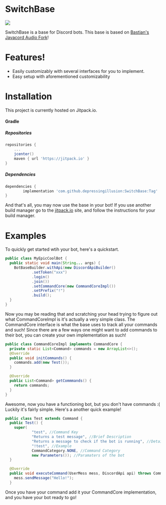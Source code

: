 # SwitchBase

[![](https://jitpack.io/v/depressingillusion/Bot_Base.svg)](https://jitpack.io/#depressingillusion/Bot_Base)

SwitchBase is a base for Discord bots. This base is based on [Bastian's Javacord Audio Fork](https://github.com/Bastian/Lavaplayer-Wrapper)!

# Features!
  - Easily customizably with several interfaces for you to implement.
  - Easy setup with aforementioned customizability
    
# Installation
This project is currently hosted on Jitpack.io.
#### Gradle
##### Repositories
```gradle
repositories {
	...
	jcenter()
	maven { url 'https://jitpack.io' }
}
```
##### Dependencies
```gradle
dependencies {
        implementation 'com.github.depressingillusion:SwitchBase:Tag'
}
```
And that's all, you may now use the base in your bot! If you use another build manager go to the [jitpack.io](https://jitpack.io/#depressingillusion/Bot_Base) site, and follow the instructions for your build manager.

# Examples
To quickly get started wtih your bot, here's a quickstart.
```java
public class MyEpicCoolBot {
  public static void main(String... args) {
    BotBaseBuilder.withApi(new DiscordApiBuilder()
            .setToken("xxx")
            .login()
            .join())
            .setCommandCore(new CommandCoreImpl())
            .setPrefix("!")
            .build();
  }
}
```
Now you may be reading that and scratching your head trying to figure out what CommandCoreImpl is it's actually a very simple class. The CommandCore interface is what the base uses to track all your commands and such! Since there are a few ways one might want to add commands to their bot, you can create your own implementation as such!
```java
public class CommandCoreImpl implements CommandCore {
  private static List<Command> commands = new ArrayList<>();
  @Override
  public void initCommands() {
    commands.add(new Test());
  }

  @Override
  public List<Command> getCommmands() {
    return commands;
  }
}
```
Awesome, now you have a functioning bot, but you don't have commands :( Luckily it's fairly simple. Here's a another quick example!
```java
public class Test extends Command {
  public Test() {
    super(
            "test", //Command Key
            "Returns a test message", //Brief Description
            "Returns a message to check if the bot is running", //Detailed Description
            "!test", //Example
            CommandCategory.NONE, //Command Category
            new Parameters()); //Paramaters of the bot
  }

  @Override
  public void executeCommand(UserMess mess, DiscordApi api) throws CommandException {
    mess.sendMessage("Hello!");
  }
  ```
  Once you have your command add it your CommandCore implementation, and you have your bot ready to go!
